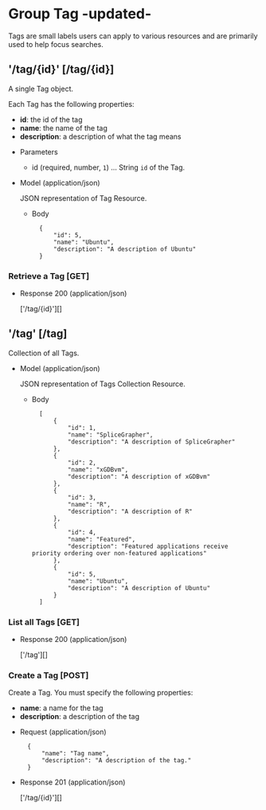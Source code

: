 # Group Tag -updated-
Tags are small labels users can apply to various resources and are primarily used to help focus searches.

## '/tag/{id}' [/tag/{id}]
A single Tag object.

Each Tag has the following properties:

- **id**: the id of the tag
- **name**: the name of the tag
- **description**: a description of what the tag means

+ Parameters
    + id (required, number, `1`) ... String `id` of the Tag.
    
+ Model (application/json)

    JSON representation of Tag Resource.

    + Body

            {
                "id": 5,
                "name": "Ubuntu",
                "description": "A description of Ubuntu"
            }

### Retrieve a Tag [GET]
+ Response 200 (application/json)

    ['/tag/{id}'][]

## '/tag' [/tag]
Collection of all Tags.

+ Model (application/json)

    JSON representation of Tags Collection Resource.

    + Body

            [
                {
                    "id": 1,
                    "name": "SpliceGrapher",
                    "description": "A description of SpliceGrapher"
                },
                {
                    "id": 2,
                    "name": "xGDBvm",
                    "description": "A description of xGDBvm"
                },
                {
                    "id": 3,
                    "name": "R",
                    "description": "A description of R"
                },
                {
                    "id": 4,
                    "name": "Featured",
                    "description": "Featured applications receive priority ordering over non-featured applications"
                },
                {
                    "id": 5,
                    "name": "Ubuntu",
                    "description": "A description of Ubuntu"
                }
            ]

### List all Tags [GET]
+ Response 200 (application/json)

    ['/tag'][]

### Create a Tag [POST]
Create a Tag.  You must specify the following properties:

- **name**: a name for the tag
- **description**: a description of the tag

+ Request (application/json)

        {
            "name": "Tag name",
            "description": "A description of the tag."
        }

+ Response 201 (application/json)

    ['/tag/{id}'][]
